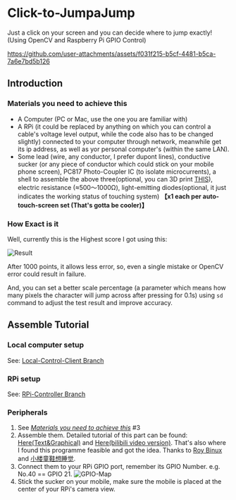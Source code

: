 # Click-to-JumpaJump

 Just a click on your screen and you can decide where to jump exactly! (Using OpenCV and Raspberry Pi GPIO Control)

<https://github.com/user-attachments/assets/f031f215-b5cf-4481-b5ca-7a6e7bd5b126>

## Introduction

### Materials you need to achieve this

- A Computer (PC or Mac, use the one you are familiar with)
- A RPi (it could be replaced by anything on which you can control a cable's voltage level output, while the code also has to be changed slightly) connected to your computer through network, meanwhile get its ip address, as well as yor personal computer's (within the same LAN).
- Some lead (wire, any conductor, I prefer dupont lines), conductive sucker (or any piece of conductor which could stick on your mobile phone screen), PC817 Photo-Coupler IC (to isolate microcurrents), a shell to assemble the above three(optional, you can 3D print [THIS](https://github.com/HNRobert/Click-to-JumpaJump/blob/main/circle1.stl)), electric resistance (≈500～1000Ω), light-emitting diodes(optional, it just indicates the working status of touching system) **【x1 each per auto-touch-screen set (That's gotta be cooler)】**

### How Exact is it

Well, currently this is the Highest score I got using this:

![Result](https://github.com/user-attachments/assets/6b898581-5b20-4682-94c4-0988765dbf7f)

After 1000 points, it allows less error, so, even a single mistake or OpenCV error could result in failure.

And, you can set a better scale percentage (a parameter which means how many pixels the character will jump across after pressing for 0.1s) using ```sd``` command to adjust the test result and improve accuracy.

## Assemble Tutorial

### Local computer setup

See: [Local-Control-Client Branch](https://github.com/HNRobert/Click-to-JumpaJump/tree/Local-Control-Client)

### RPi setup

See: [RPi-Controller Branch](https://github.com/HNRobert/Click-to-JumpaJump/tree/RPi-Controller)

### Peripherals

1. See [*Materials you need to achieve this*](#materials-you-need-to-achieve-this) #3
2. Assemble them. Detailed tutorial of this part can be found: [Here(Text&Graphical)](https://binux.blog/2022/08/cat-planet-bot-part-1-touch-simulation/) and [Here(bilibili video version)](https://www.bilibili.com/video/BV1Fb4y1Q78Y/?spm_id_from=333.999.0.0&vd_source=4f4fb5cd7d568ce886720291334a16b1). That's also where I found this programme feasible and got the idea. Thanks to [Roy Binux](https://github.com/binux) and [小楼童鞋想睡觉](https://space.bilibili.com/287810776).
3. Connect them to your RPi GPIO port, remember its GPIO Number. e.g. No.40 == GPIO 21.
   ![GPIO-Map](https://github.com/user-attachments/assets/be7e1958-537c-46d3-8b53-b0bc2ba545b3)
4. Stick the sucker on your mobile, make sure the mobile is placed at the center of your RPi's camera view.

